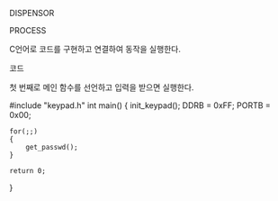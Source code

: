 DISPENSOR

PROCESS

C언어로 코드를 구현하고 연결하여 동작을 실행한다.

코드

첫 번째로 메인 함수를 선언하고 입력을 받으면 실행한다.

#include "keypad.h"
int main()
{
	init_keypad();
	DDRB = 0xFF;
	PORTB = 0x00;
  
	for(;;)
	{
		get_passwd();
	}
  
	return 0;
}
